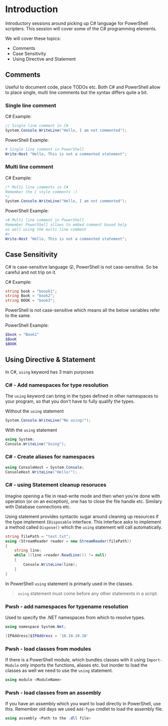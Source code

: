 # Introduction

Introductory sessions around picking up C# language for PowerShell scripters. This session will cover some of the C# programming elements.

We will cover these topics:

* Comments
* Case Sensitivity
* Using Directive and Statement

## Comments

Useful to document code, place TODOs etc. Both C# and PowerShell allow to place single, multi line comments but the syntax differs quite a bit.

### Single line comment

C# Example:

```csharp
// Single line comment in C#
System.Console.WriteLine("Hello, I am not commented");
```

PowerShell Example:

```powershell
# Single line comment in PowerShell
Write-Host "Hello, This is not a commented statement";
```

### Multi line comment

C# Example:

```csharp
/* Multi line comments in C#
Remember the C style comments :)
*/
System.Console.WriteLine("Hello, I am not commented");
```

PowerShell Example:

```powershell
<# Multi line comment in PowerShell
Remember PowerShell allows to embed comment based help
as well using the multi line comment
#>
Write-Host "Hello, This is not a commented statement";
```

## Case Sensitivity

C# is case-sensitive language 😮, PowerShell is not case-sensitive.
So be careful and not trip on it.

C# Example:

```csharp
string book = "boook1";
string Book = "book2";
string BOOK = "book3";
```

PowerShell is not case-sensitive which means all the below variables refer to the same.

PowerShell Example:

```powershell
$book = "Book1"
$BooK
$BOOK
```

## Using Directive & Statement

In C#, `using` keyword has 3 main purposes

### C# - Add namespaces for type resolution

The `using` keyword can bring in the types defined in other namespaces to your program, so that you don't have to fully qualify the types.

Without the `using` statement

```csharp
System.Console.WriteLine("No using!");
```

With the `using` statement

```csharp
using System;
Console.WriteLine("Using");
```

### C# - Create aliases for namespaces

```csharp
using ConsoleHost = System.Console;
ConsoleHost.WriteLine("Hello!");
```

### C# - using Statement cleanup resoruces

Imagine opening a file in read-write mode and then when you're done with operation (or on an exception), one has to close the file handle etc. Similary with Database connections etc.

Using statement provides syntactic sugar around cleaning up resources if the type implement `IDisposable` interface. This interface asks to implement a method called `Dispose()` which the `using` statement will call automatically.

```csharp
string filePath = "test.txt";
using (StreamReader reader = new StreamReader(filePath))
{
    string line;
    while ((line =reader.ReadLine()) != null)
    {
        Console.WriteLine(line);
    }
}
```

In PowerShell `using` statement is primarly used in the classes.

> `using` statement must come before any other statements in a script.

### Pwsh - add namespaces for typename resolution

Used to specify the .NET namespaces from which to resolve types.

```powershell
using namespace System.Net;

[IPAddress]$IPAddress = '10.10.10.10'
```

### Pwsh - load classes from modules

If there is a PowerShell module, which bundles classes with it using `Import-Module` only imports the functions, aliases etc. but inorder to load the classes as well we need to use the `using` statement.

```powershell
using module <ModuleName>
```

### Pwsh - load classes from an assembly

If you have an assembly which you want to load directly in PowerShell, use this. Remember old days we used `Add-Type` cmdlet to load the assembly file.

```powershell
using assembly <Path to the .dll file>
```
